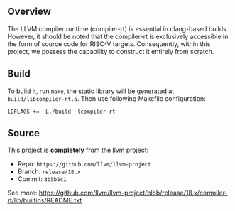 ## Overview
The LLVM compiler runtime (compiler-rt) is essential in clang-based builds.
However, it should be noted that the compiler-rt is exclusively accessible in
the form of source code for RISC-V targets. Consequently, within this project,
we possess the capability to construct it entirely from scratch.

## Build
To build it, run `make`, the static library will be generated at `build/libcompiler-rt.a`.
Then use following Makefile configuration:

```text
LDFLAGS += -L./build -lcompiler-rt
```

## Source
This project is **completely** from the llvm project:

- Repo: `https://github.com/llvm/llvm-project`
- Branch: `release/18.x`
- Commit: `3b5b5c1`

See more: https://github.com/llvm/llvm-project/blob/release/18.x/compiler-rt/lib/builtins/README.txt
